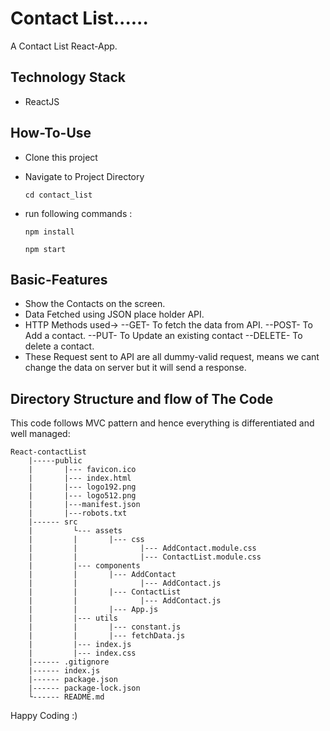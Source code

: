 # Contact List......

A Contact List React-App.

## Technology Stack
- ReactJS

## How-To-Use

- Clone this project

- Navigate to Project Directory
    ```
    cd contact_list
    ```
- run following commands :
    ```
    npm install 
    ```
    ```
    npm start
    ```
## Basic-Features
- Show the Contacts on the screen.
- Data Fetched using JSON place holder API.
- HTTP Methods used->
        --GET- To fetch the data from API.
        --POST- To Add a contact.
        --PUT- To Update an existing contact
        --DELETE- To delete a contact.
- These Request sent to API are all dummy-valid request, means we cant change the data on server but it will send a response.  
   
## Directory Structure and flow of The Code
This code follows MVC pattern and hence everything is differentiated and well managed:

    React-contactList
        |-----public
        |       |--- favicon.ico
        |       |--- index.html
        |       |--- logo192.png
        |       |--- logo512.png
        |       |---manifest.json
        |       |---robots.txt
        |------ src
        |         └--- assets
        |         |       |--- css
        |         |              |--- AddContact.module.css
        |         |              |--- ContactList.module.css
        |         |--- components
        |         |       |--- AddContact
        |         |              |--- AddContact.js
        |         |       |--- ContactList
        |         |              |--- AddContact.js
        |         |       |--- App.js
        |         |--- utils
        |         |       |--- constant.js
        |         |       |--- fetchData.js
        |         |--- index.js
        |         |--- index.css
        |------ .gitignore
        |------ index.js
        |------ package.json
        |------ package-lock.json
        └------ README.md

Happy Coding :)
